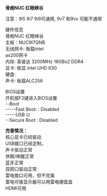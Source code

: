 # 

<b>骨痂NUC 红眼峡谷</b>

注意：9i5 9i7 9i9可通用,  9v7  和9vx 可能不通用 

硬件信息<br>
骨痂NUC 红眼峡谷<br>
主板：NUC9I7QNB<br>
无线网卡: 板载intel<br>ax200网卡<br>
内存: 英睿达 3200MHz 16GBx2 DDR4<br>
显卡: 核显 intel UHD 630<br>
硬盘: <br>
声卡: 板载ALC256<br>


BIOS设置   <br>
开机按F2键进入BIOS设置<br>
--Boot<br>
-----Fast Boot: : Disabled<br>
-----USB   ☑<br>
--Secure Boot  : Disabled<br>

<b>完善情况：</b><br>
核心显卡已经驱动 <br>
 USB接口已经定制， <br>
 声卡驱动正常 <br>
 休眠/唤醒正常 <br>
 蓝牙正常 <br>
 双网口驱动正常 <br>
 雷电接口可用，但不完美<br>
雷电可接显示器可以用雷电硬盘盒<br>
HDMI可用<br>
